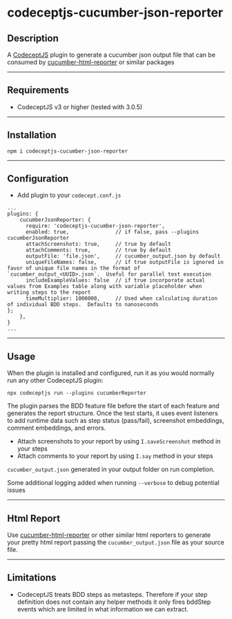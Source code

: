 # codeceptjs-cucumber-json-reporter

## Description

A [CodeceptJS](https://codecept.io) plugin to generate a cucumber json output file that can be consumed by [cucumber-html-reporter](https://www.npmjs.com/package/cucumber-html-reporter) or similar packages

---

## Requirements

- CodeceptJS v3 or higher (tested with 3.0.5)

---

## Installation

```
npm i codeceptjs-cucumber-json-reporter
```

---

## Configuration

- Add plugin to your `codecept.conf.js`

```
...
plugins: {
    cucumberJsonReporter: {
      require: 'codeceptjs-cucumber-json-reporter',
      enabled: true,               // if false, pass --plugins cucumberJsonReporter
      attachScreenshots: true,     // true by default
      attachComments: true,        // true by default
      outputFile: 'file.json',     // cucumber_output.json by default
      uniqueFileNames: false,      // if true outputFile is ignored in favor of unique file names in the format of `cucumber_output_<UUID>.json`.  Useful for parallel test execution
      includeExampleValues: false  // if true incorporate actual values from Examples table along with variable placeholder when writing steps to the report
      timeMultiplier: 1000000,     // Used when calculating duration of individual BDD steps.  Defaults to nanoseconds
};
    },
}
...
```

---

## Usage

When the plugin is installed and configured, run it as you would normally run any other CodeceptJS plugin:

```
npx codeceptjs run --plugins cucumberReporter
```

The plugin parses the BDD feature file before the start of each feature and generates the report structure. Once the test starts, it uses event listeners to add runtime data such as step status (pass/fail), screenshot embeddings, comment embeddings, and errors.

- Attach screenshots to your report by using `I.saveScreenshot` method in your steps
- Attach comments to your report by using `I.say` method in your steps

`cucumber_output.json` generated in your output folder on run completion.

Some additional logging added when running `--verbose` to debug potential issues

---

## Html Report

Use [cucumber-html-reporter](https://www.npmjs.com/package/cucumber-html-reporter) or other similar html reporters to generate your pretty html report passing the `cucumber_output.json` file as your source file.

---

## Limitations

- CodeceptJS treats BDD steps as metasteps. Therefore if your step definition does not contain any helper methods it only fires bddStep events which are limited in what information we can extract.
